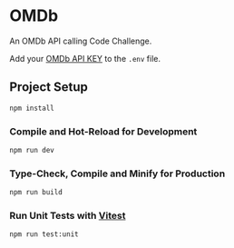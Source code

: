 # OMDb

An OMDb API calling Code Challenge.

Add your [OMDb API KEY](https://www.omdbapi.com/apikey.aspx) to the `.env` file.

## Project Setup

```sh
npm install
```

### Compile and Hot-Reload for Development

```sh
npm run dev
```

### Type-Check, Compile and Minify for Production

```sh
npm run build
```

### Run Unit Tests with [Vitest](https://vitest.dev/)

```sh
npm run test:unit
```
